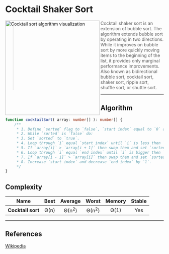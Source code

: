 # Cocktail Shaker Sort

<img
    align="left" width="300px" alt="Cocktail sort algorithm visualization"
    src="https://upload.wikimedia.org/wikipedia/commons/e/ef/Sorting_shaker_sort_anim.gif"
/>

> Cocktail shaker sort is an extension of bubble sort. The algorithm extends bubble sort by operating in two directions.
> While it improves on bubble sort by more quickly moving items to the beginning of the list, it provides only marginal
> performance improvements.
> Also known as bidirectional bubble sort, cocktail sort, shaker sort, ripple sort, shuffle sort, or shuttle sort.

---

## Algorithm

```TypeScript
function cocktailSort( array: number[] ): number[] {
    /**
     * 1. Define `sorted` flag to `false`, `start index` equal to `0` and `end index` to `n`.
     * 2. While `sorted` is `false` do:
     * 3. Set `sorted` to `true`.
     * 4. Loop through `i` equal `start index` until `i` is less then `end index`.
     * 5. If `array[i]` > `array[i + 1]` then swap them and set `sorted` to `false`.
     * 6. Loop through `i` equal `end index` until `i` is bigger then `start index`.
     * 7. If `array[i - 1]` > `array[i]` then swap them and set `sorted` to `false`.
     * 8. Increase `start index` and decrease `end index` by `1`.
     */
}
```

## Complexity

| Name               | Best   | Average           | Worst               | Memory    | Stable    |
| ------------------ | :----: | :---------------: | :-----------------: | :-------: | :-------: |
| **Cocktail sort**  | Θ(n)   | Θ(n<sup>2</sup>)  | Θ(n<sup>2</sup>)    | Θ(1)      | Yes       |

---

## References

[Wikipedia](https://en.wikipedia.org/wiki/Cocktail_shaker_sort)
